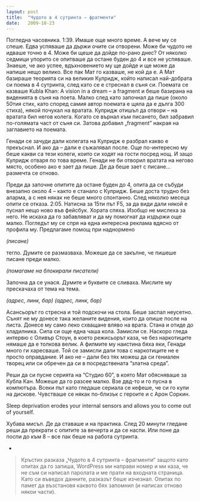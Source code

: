 ```yaml
---
layout: post
title:  "Чудото в 4 сутринта – фрагменти"
date:   2009-10-23
---
```


<span class="dropcap">П</span>огледна часовника. 1:39. Имаше още много време. А вече му се спеше. Едва успяваше да държи очите си отворени. Може би чудото не идваше точно в 4. Може би щеше да дойде по-рано днес? От няколко седмици упорито се опитваше да остане буден до 4 и все не успяваше. Знаеше, че ако успее, вдъхновението му ще дойде и ще може да напише нещо велико. Все пак Мат го казваше, не кой да е. А Мат базираше теорията си на великия Кулридж, който написал най-добрата си поема в 4 сутринта, след като се е стреснал в съня си. Поемата се казваше Kubla Khan: A vision in a dream – a fragment и беше базирана на виденията в съня на поета. Малко след като започнал да пише (около 50тия стих, като според самия автор поемата е щяла да е дълга 300 стиха), някой почукал на вратата. Кулридж отишъл да отвори – на вратата бил негов колега. Когато се върнал към писането, бил забравил по-голямата част от съня си. Затова добавил „fragment” накрая на заглавието на поемата.

Генади се зачуди дали колегата на Кулридж е разбрал какво е прекъснал. И ако да – дали е съжалявал после. Още по-интересно му беше какви са тези колеги, които си ходят на гости посред нощ. И защо Кулридж отваря по това време. Генади не би отворил вратата на негово място, особено ако е зает да пише. Де да беше зает с писане… размечта се отново.

Преди да започне опитите да остане буден до 4, опита да се събуди внезапно около 4 – както е станало с Кулридж. Беше доста трудно без аларма, а с нея някак не беше много спонтанно. След няколко месеца опити се отказа.
2:05. Натисна за 15ти път F5, за да види дали някой е пуснал нещо ново във фейсбук. Хората спяха. Изобщо не мислеха за него. Не искаха да го забавляват и да му помогнат да издържи още малко. Погледът му се спря на една интересна реклама вдясно от профила му. Предлагаме помощ при наднормено

*(писане)*

тегло. Думите се размазваха. Можеше да се закълне, че пишеше писане преди малко.

*(помагаме на блокирали писатели)*

Започна да се унася. Думите и буквите се сливаха. Мислите му прескачаха от тема на тема.

*(адрес, линк, бар)*
*(адрес, линк, бар)*

Асансьорът го стресна и той подскочи на стола. Беше заспал неусетно. Сънят не му донесе така желаните видения, които да опише после на листа. Донесе му само леко схващане вляво на врата. Стана и отиде до хладилника. Сипа си още една чаша кола. Замисли се. Наскоро гледа интервю с Оливър Стоун, в което режисьорът каза, че без наркотиците нямаше да е толкова велик. А филмите му наистина бяха яки, Генади много ги харесваше. Той се замисли дали това с наркотиците не е просто оправдание. И ако не – дали без тях можеш да си гениален творец или си обречен да си в посредствената “златна среда”.

Реши да си пусне серията на “Студио 60”, в която Мат обясняваше за Кубла Кан. Можеше да го разсее малко. Взе двд-то и го пусна в компютъра. Всеки път като гледаше сериала се кефеше, че си го купи на дискове. Чувстваше се някак по-близък с героите и с Арон Соркин.

Sleep deprivation erodes your internal sensors and allows you to come out of yourself.

Хубава мисъл. Де да ставаше и на практика. След 20 минути гледане реши да прекрати с опитите за вечерта и да се наспи. Или поне да поспи до към 8 – все пак беше на работа сутринта.

-

> Кръстих разказа „Чудото в 4 сутринта – фрагменти“ защото като опитах да го запиша, WordPress ми направи номер и ми каза, че не съм си написал паролата и ме прати на входната страница. Като си въведох данните, разказът беше изчезнал. Опитах по памет да възстановя каквото бях запомнил (и написах отново някои части).